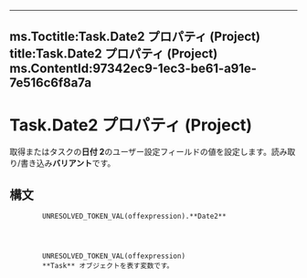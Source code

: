 

---
ms.Toctitle:Task.Date2 プロパティ (Project)
title:Task.Date2 プロパティ (Project)
ms.ContentId:97342ec9-1ec3-be61-a91e-7e516c6f8a7a
---
# Task.Date2 プロパティ (Project)




取得またはタスクの**日付 2**のユーザー設定フィールドの値を設定します。読み取り/書き込み**バリアント**です。

## 構文

            UNRESOLVED_TOKEN_VAL(offexpression).**Date2**




            UNRESOLVED_TOKEN_VAL(offexpression)
            **Task** オブジェクトを表す変数です。




